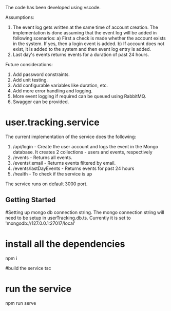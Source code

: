 The code has been developed using vscode.

Assumptions:
1) The event log gets written at the same time of account creation. The implementation is done assuming that the event log will be added in following scenarios:
    a) First a check is made whether the account exists in the system. If yes, then a login event is added.
    b) If account does not exist, it is added to the system and then event log entry is added.
2) Last day's events returns events for a duration of past 24 hours.


Future considerations:
1) Add password constraints.
2) Add unit testing.
3) Add configurable variables like duration, etc.
4) Add more error handling and logging.
5) More event logging if required can be queued using RabbitMQ.
6) Swagger can be provided.


# user.tracking.service
The current implementation of the service does the following:
1) /api/login - Create the user account and logs the event in the Mongo database. It creates 2 collections - users and events, respectively
2) /events - Returns all events.
3) /events/:email - Returns events filtered by email.
4) /events/lastDayEvents - Returns events for past 24 hours
5) /health - To check if the service is up

The service runs on default 3000 port.

## Getting Started

#Setting up mongo db connection string.
The mongo connection string will need to be setup in userTracking.db.ts.
Currently it is set to 'mongodb://127.0.0.1:27017/local'

# install all the dependencies
npm i 

#build the service
tsc

# run the service
npm run serve